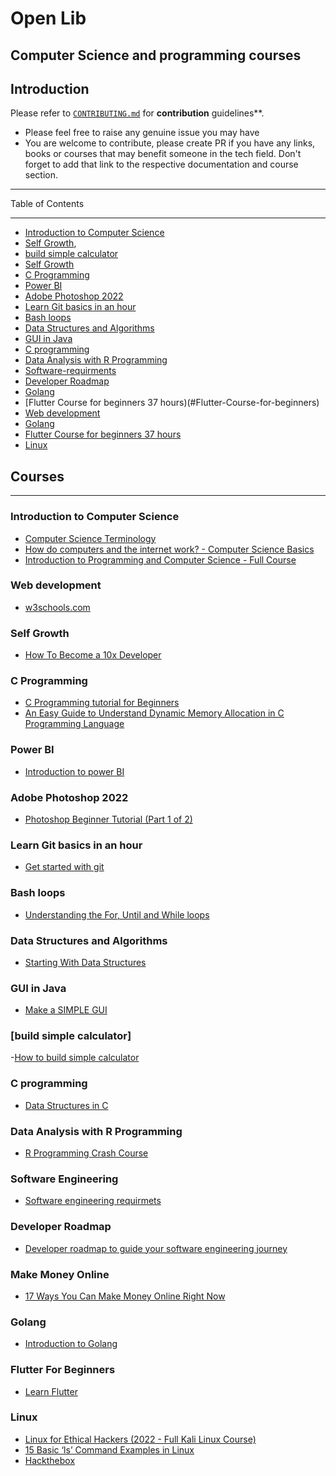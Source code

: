 # Open Lib

## Computer Science and programming courses

## Introduction

Please refer to [`CONTRIBUTING.md`](./contributions.md) for **contribution** guidelines\*\*.

- Please feel free to raise any genuine issue you may have
- You are welcome to contribute, please create PR if you have any links, books or courses that may benefit someone in the tech field. Don't forget to add that link to the respective documentation and course section.

---

Table of Contents

---

- [Introduction to Computer Science](#introduction-to-computer-science)
- [Self Growth](#self-growth),
- [build simple calculator](#build-simple-calculator)
- [Self Growth](#self-growth)
- [C Programming](#c-programming)
- [Power BI](#powerbi)
- [Adobe Photoshop 2022](#Adobe-Photoshop-2022)
- [Learn Git basics in an hour](#git-basics)
- [Bash loops](#bash-loops)
- [Data Structures and Algorithms](#datastructures)
- [GUI in Java](#GUI-in-Java)
- [C programming](#c-programming)
- [Data Analysis with R Programming](#Data-Analysis-with-R-Programming)
- [Software-requirments](#Requirments)
- [Developer Roadmap](#developer-roadmap)
- [Golang](#golang)
- [Flutter Course for beginners 37 hours)(#Flutter-Course-for-beginners)
- [Web development](#web-development)
- [Golang](#golang)
- [Flutter Course for beginners 37 hours](#Flutter-Course-for-beginners)
- [Linux](#Linux)


## Courses

---

### Introduction to Computer Science

- [Computer Science Terminology](https://www.youtube.com/watch?v=LtoBGQPuu1c&list=PLWKjhJtqVAbn5emQ3RRG8gEBqkhf_5vxD&index=4)
- [How do computers and the internet work? - Computer Science Basics](https://www.youtube.com/watch?v=AV_VYsJnHQQ&list=PLWKjhJtqVAbn5emQ3RRG8gEBqkhf_5vxD&index=2)
- [Introduction to Programming and Computer Science - Full Course](https://www.youtube.com/watch?v=zOjov-2OZ0E&list=PLWKjhJtqVAbn5emQ3RRG8gEBqkhf_5vxD&index=16)

### Web development
- [w3schools.com](https://https://w3schools.com/)

### Self Growth
- [How To Become a 10x Developer](https://www.youtube.com/watch?v=wJNikDr-aNM)

### C Programming
- [C Programming tutorial for Beginners](https://youtu.be/KJgsSFOSQv0)
- [An Easy Guide to Understand Dynamic Memory Allocation in C Programming Language](https://medium.com/geekculture/an-easy-guide-to-understand-dynamic-memory-allocation-in-c-programming-language-bb34d29f7a06)

### Power BI
- [Introduction to power BI](https://youtu.be/TmhQCQr_DCA)

### Adobe Photoshop 2022
- [Photoshop Beginner Tutorial (Part 1 of 2)](https://www.youtube.com/watch?v=Wl5CQwmG3uc)

### Learn Git basics in an hour
- [Get started with git](https://www.youtube.com/watch?v=8JJ101D3knE) 

### Bash loops
- [Understanding the For, Until and While loops](https://youtu.be/_zdChpzuWrU)

### Data Structures and Algorithms
- [Starting With Data Structures](https://youtu.be/BBpAmxU_NQo)

### GUI in Java
- [Make a SIMPLE GUI](https://www.youtube.com/watch?v=iE8tZ0hn2Ws)

### [build simple calculator]
-[How to build simple calculator](https://www.youtube.com/watch?v=rNBrbt90bRk)

### C programming
- [Data Structures in C](https://www.youtube.com/playlist?list=PL2_aWCzGMAwI3W_JlcBbtYTwiQSsOTa6P)

### Data Analysis with R Programming
- [R Programming Crash Course](https://www.youtube.com/watch?v=ZYdXI1GteDE)

### Software Engineering
- [Software engineering requirmets](https://youtu.be/mGkkZoFc-4I)

### Developer Roadmap
- [Developer roadmap to guide your software engineering journey](https://roadmap.sh/)

### Make Money Online
- [17 Ways You Can Make Money Online Right Now](https://www.forbes.com/sites/laurabegleybloom/2020/03/25/make-money-online-right-now/?sh=6ad6da8670a5)

### Golang
- [Introduction to Golang](https://youtu.be/YS4e4q9oBaU)

### Flutter For Beginners
- [Learn Flutter](https://www.youtube.com/watch?v=VPvVD8t02U8)

### Linux
- [Linux for Ethical Hackers (2022 - Full Kali Linux Course)](https://youtu.be/U1w4T03B30I)
- [15 Basic ‘ls’ Command Examples in Linux](https://www.tecmint.com/15-basic-ls-command-examples-in-linux/)
- [Hackthebox](https://www.hackthebox.com/)
